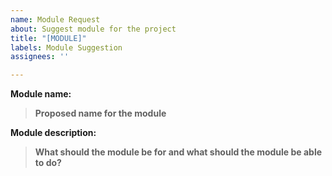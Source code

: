 ```yaml
---
name: Module Request
about: Suggest module for the project
title: "[MODULE]"
labels: Module Suggestion
assignees: ''

---
```


**Module name:**
> **Proposed name for the module**

**Module description:**
> **What should the module be for and what should the module be able to do?**
